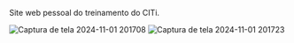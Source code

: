 Site web pessoal do treinamento do CITi.

![Captura de tela 2024-11-01 201708](https://github.com/user-attachments/assets/49081745-fbdd-4d9d-9a22-cdaff0336024)
![Captura de tela 2024-11-01 201723](https://github.com/user-attachments/assets/9c2c673c-f2f0-4940-be4b-07365857a68e)
